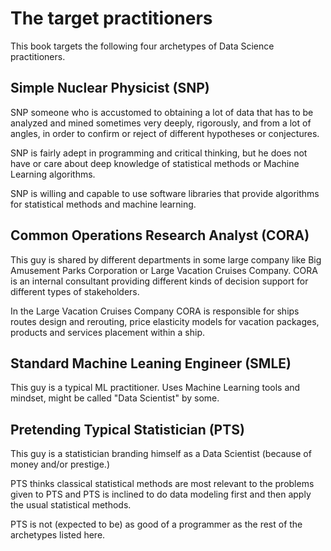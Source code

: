 # The target practitioners

This book targets the following four archetypes of Data Science practitioners.

## Simple Nuclear Physicist (SNP)

SNP someone who is accustomed to obtaining a lot of data that has to be analyzed and mined sometimes 
very deeply, rigorously, and from a lot of angles, in order to confirm or reject of different 
hypotheses or conjectures.
 
SNP is fairly adept in programming and critical thinking, 
but he does not have or care about deep knowledge of statistical methods or Machine Learning algorithms.
 
SNP is willing and capable to use software libraries that provide algorithms for statistical methods and machine learning.

## Common Operations Research Analyst (CORA)

This guy is shared by different departments in some large company like 
Big Amusement Parks Corporation or Large Vacation Cruises Company. 
CORA is an internal consultant providing different kinds of decision support for different types of stakeholders. 

In the Large Vacation Cruises Company CORA is responsible for ships routes design and rerouting, 
price elasticity models for vacation packages, products and services placement within a ship.

## Standard Machine Leaning Engineer (SMLE)

This guy is a typical ML practitioner. Uses Machine Learning tools and mindset, might be called "Data Scientist" by some.

## Pretending Typical Statistician (PTS)

This guy is a statistician branding himself as a Data Scientist (because of money and/or prestige.)
 
PTS thinks classical statistical methods are most relevant to the problems given to PTS and 
PTS is inclined to do data modeling first and then apply the usual statistical methods. 

PTS is not (expected to be) as good of a programmer as the rest of the archetypes listed here.

